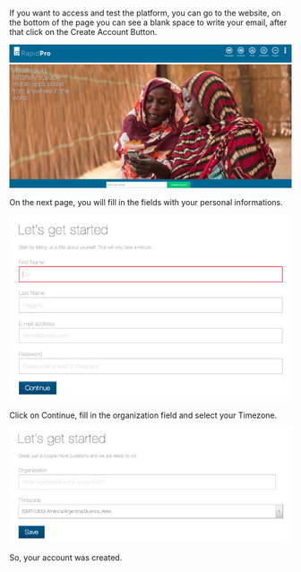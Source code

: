 If you want to access and test the platform, you can go to the website, on the bottom of the page you can see a blank space to write your email, after that click on the Create Account Button.

![](/img/first_steps/fs5.png)

On the next page, you will fill in the fields with your personal informations.

![](/img/first_steps/fs6.png)

Click on Continue, fill in the organization field and select your Timezone.

![](/img/first_steps/fs7.png)

So, your account was created.